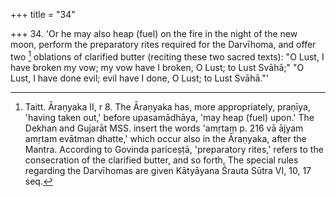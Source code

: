 +++
title = "34"

+++
34. 'Or he may also heap (fuel) on the fire in the night of the new moon, perform the preparatory rites required for the Darvīhoma, and offer two [^26]  oblations of clarified butter (reciting these two sacred texts): "O Lust, I have broken my vow; my vow have I broken, O Lust; to Lust Svāhā;" "O Lust, I have done evil; evil have I done, O Lust; to Lust Svāhā."'


[^26]:  Taitt. Āraṇyaka II, r 8. The Āraṇyaka has, more appropriately, praṇīya, 'having taken out,' before upasamādhāya, 'may heap (fuel) upon.' The Dekhan and Gujarāt MSS. insert the words 'amṛtaṃ p. 216 vā ājyam amṛtam evātman dhatte,' which occur also in the Āraṇyaka, after the Mantra. According to Govinda pariceṣṭā, 'preparatory rites,' refers to the consecration of the clarified butter, and so forth, The special rules regarding the Darvīhomas are given Kātyāyana Śrauta Sūtra VI, 10, 17 seq.
